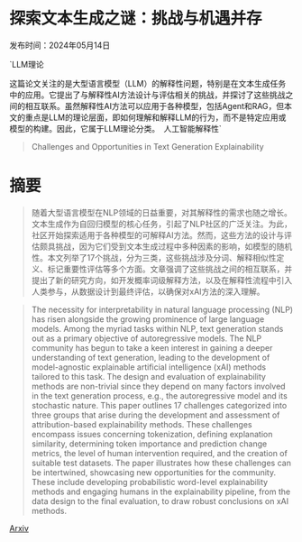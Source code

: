 # 探索文本生成之谜：挑战与机遇并存

发布时间：2024年05月14日

`LLM理论

这篇论文关注的是大型语言模型（LLM）的解释性问题，特别是在文本生成任务中的应用。它提出了与解释性AI方法设计与评估相关的挑战，并探讨了这些挑战之间的相互联系。虽然解释性AI方法可以应用于各种模型，包括Agent和RAG，但本文的重点是LLM的理论层面，即如何理解和解释LLM的行为，而不是特定应用或模型的构建。因此，它属于LLM理论分类。` `人工智能解释性`

> Challenges and Opportunities in Text Generation Explainability

# 摘要

> 随着大型语言模型在NLP领域的日益重要，对其解释性的需求也随之增长。文本生成作为自回归模型的核心任务，引起了NLP社区的广泛关注。为此，社区开始探索适用于各种模型的可解释AI方法。然而，这些方法的设计与评估颇具挑战，因为它们受到文本生成过程中多种因素的影响，如模型的随机性。本文列举了17个挑战，分为三类，这些挑战涉及分词、解释相似性定义、标记重要性评估等多个方面。文章强调了这些挑战之间的相互联系，并提出了新的研究方向，如开发概率词级解释方法，以及在解释性流程中引入人类参与，从数据设计到最终评估，以确保对xAI方法的深入理解。

> The necessity for interpretability in natural language processing (NLP) has risen alongside the growing prominence of large language models. Among the myriad tasks within NLP, text generation stands out as a primary objective of autoregressive models. The NLP community has begun to take a keen interest in gaining a deeper understanding of text generation, leading to the development of model-agnostic explainable artificial intelligence (xAI) methods tailored to this task. The design and evaluation of explainability methods are non-trivial since they depend on many factors involved in the text generation process, e.g., the autoregressive model and its stochastic nature. This paper outlines 17 challenges categorized into three groups that arise during the development and assessment of attribution-based explainability methods. These challenges encompass issues concerning tokenization, defining explanation similarity, determining token importance and prediction change metrics, the level of human intervention required, and the creation of suitable test datasets. The paper illustrates how these challenges can be intertwined, showcasing new opportunities for the community. These include developing probabilistic word-level explainability methods and engaging humans in the explainability pipeline, from the data design to the final evaluation, to draw robust conclusions on xAI methods.

[Arxiv](https://arxiv.org/abs/2405.08468)